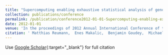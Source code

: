 ```yaml
---
title: "Supercomputing enabling exhaustive statistical analysis of genome wide association study data: Preliminary results"
collection: publications/conference
permalink: /publication/conference2012-01-01-Supercomputing-enabling-exhaustive-statistical-analysis-of-genome-wide-association-study-data-Preliminary-results
date: 2012-01-01
venue: 'In the proceedings of 2012 Annual International Conference of the IEEE Engineering in Medicine and Biology Society'
citation: ' Matthias Reumann,  Enes Makalic,  Benjamin Goudey,  Michael Inouye,  Adrian Bickerstaffe,  Minh Bui,  Daniel Park,  Miroslaw Kapuscinski,  Daniel Schmidt,  Zeyu Zhou,  Guoqi Qian,  Justin Zobel,  John Wagner,  {John L.} Hopper, &quot;Supercomputing enabling exhaustive statistical analysis of genome wide association study data: Preliminary results.&quot; In the proceedings of 2012 Annual International Conference of the IEEE Engineering in Medicine and Biology Society, 2012.'
---
```

Use [Google Scholar](https://scholar.google.com/scholar?q=Supercomputing+enabling+exhaustive+statistical+analysis+of+genome+wide+association+study+data:+Preliminary+results){:target="_blank"} for full citation